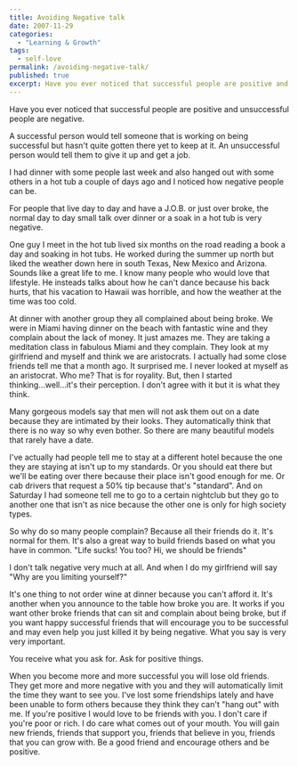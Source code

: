 ```yaml
---
title: Avoiding Negative talk
date: 2007-11-29
categories:
  - "Learning & Growth"
tags:
  - self-love
permalink: /avoiding-negative-talk/
published: true
excerpt: Have you ever noticed that successful people are positive and unsuccessful people are negative.
---
```

Have you ever noticed that successful people are positive and unsuccessful people are negative.

A successful person would tell someone that is working on being successful but hasn't quite gotten there yet to keep at it.  An unsuccessful person would tell them to give it up and get a job.

I had dinner with some people last week and also hanged out with some others in a hot tub a couple of days ago and I noticed how negative people can be.

For people that live day to day and have a J.O.B. or just over broke, the normal day to day small talk over dinner or a soak in a hot tub is very negative.

One guy I meet in the hot tub lived six months on the road reading a book a day and soaking in hot tubs.  He worked during the summer up north but liked the weather down here in south Texas, New Mexico and Arizona.  Sounds like a great life to me.  I know many people who would love that lifestyle.  He insteads talks about how he can't dance because his back hurts, that his vacation to Hawaii was horrible, and how the weather at the time was too cold.

At dinner with another group they all complained about being broke.  We were in Miami having dinner on the beach with fantastic wine and they complain about the lack of money.  It just amazes me.  They are taking a meditation class in fabulous Miami and they complain. They look at my girlfriend and myself and think we are aristocrats.  I actually had some close friends tell me that a month ago.  It surprised me.  I never looked at myself as an aristocrat.  Who me?  That is for royality.  But, then I started thinking...well...it's their perception.  I don't agree with it but it is what they think.

Many gorgeous models say that men will not ask them out on a date because they are intimated by their looks.  They automatically think that there is no way so why even bother.  So there are many beautiful models that rarely have a date.

I've actually had people tell me to stay at a different hotel because the one they are staying at isn't up to my standards.  Or you should eat there but we'll be eating over there because their place isn't good enough for me.  Or cab drivers that request a 50% tip because that's "standard".  And on Saturday I had someone tell me to go to a certain nightclub but they go to another one that isn't as nice because the other one is only for high society types.

So why do so many people complain?  Because all their friends do it.  It's normal for them.  It's also a great way to build friends based on what you have in common.  "Life sucks!  You too?  Hi, we should be friends"

I don't talk negative very much at all.  And when I do my girlfriend will say "Why are you limiting yourself?"

It's one thing to not order wine at dinner because you can't afford it.  It's another when you announce to the table how broke you are.  It works if you want other broke friends that can sit and complain about being broke, but if you want happy successful friends that will encourage you to be successful and may even help you just killed it by being negative.  What you say is very very important.

You receive what you ask for.  Ask for positive things.

When you become more and more successful you will lose old friends.  They get more and more negative with you and they will automatically limit the time they want to see you.  I've lost some friendships lately and have been unable to form others because they think they can't "hang out" with me.  If you're positive I would love to be friends with you.  I don't care if you're poor or rich.  I do care what comes out of your mouth. You will gain new friends, friends that support you, friends that believe in you, friends that you can grow with. Be a good friend and encourage others and be positive.